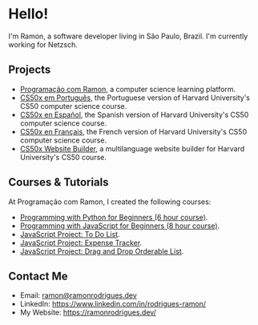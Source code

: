 # Hello!

I'm Ramon, a software developer living in São Paulo, Brazil. I'm currently working for Netzsch.

## Projects

- [Programação com Ramon](https://www.programacaocomramon.com/), a computer science learning platform.
- [CS50x em Português](https://cs50xemportugues.github.io/), the Portuguese version of Harvard University's CS50 computer science course.
- [CS50x en Español](https://cs50xenespanol.github.io/), the Spanish version of Harvard University's CS50 computer science course.
- [CS50x en Français](https://cs50xenfrancais.github.io/), the French version of Harvard University's CS50 computer science course.
- [CS50x Website Builder](https://github.com/ramonfrombr/cs50x-website-builder), a multilanguage website builder for Harvard University's CS50 course.

## Courses & Tutorials

At Programação com Ramon, I created the following courses:
- [Programming with Python for Beginners (6 hour course)](https://www.youtube.com/watch?v=yaqVbs9f_xg).
- [Programming with JavaScript for Beginners (8 hour course)](https://www.youtube.com/watch?v=aA31cVca_hI).
- [JavaScript Project: To Do List](https://www.youtube.com/watch?v=1loPW0w2v7w).
- [JavaScript Project: Expense Tracker](https://www.youtube.com/watch?v=rG6VqoljrlY).
- [JavaScript Project: Drag and Drop Orderable List](https://www.youtube.com/watch?v=aua6M75HKqQ).

## Contact Me
- Email: ramon@ramonrodrigues.dev
- LinkedIn: <a target="_blank" href="https://www.linkedin.com/in/rodrigues-ramon/">https://www.linkedin.com/in/rodrigues-ramon/</a>
- My Website: <a target="_blank" href="https://ramonrodrigues.dev/">https://ramonrodrigues.dev/</a>
